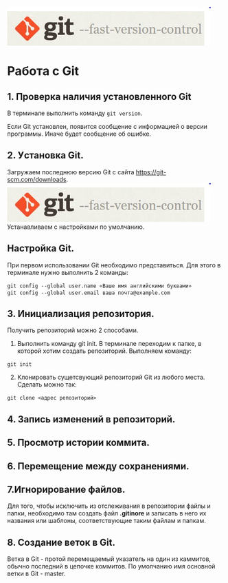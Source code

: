 ![logo](git_image.JPG)
# Работа с Git
## 1. Проверка наличия установленного Git
В терминале выполнить команду `git version`.

Если Git установлен, появится сообщение с информацией о версии программы. Иначе будет сообщение об ошибке.

## 2. Уcтановка Git.
Загружаем последнюю версию Git с сайта https://git-scm.com/downloads.
![](git_image.JPG)
Устанавливаем с настройками по умолчанию.

## Настройка Git.
При первом использовании Git необходимо представиться. Для этого в терминале нужно выполнить 2 команды:
```
git config --global user.name «Ваше имя английскими буквами»
git config --global user.email ваша почта@example.com
```

## 3. Инициализация репозитория.

Получить репозиторий можно 2 способами.
1. Выполнить команду git init. В терминале переходим к папке, в которой хотим создать репозиторий. Выполняем команду:
```
git init
```
2. Клонировать сущетсвующий репозиторий Git из любого места. Сделать можно так:
```
git clone <адрес репозиторий>
```
## 4. Запись изменений в репозиторий.
## 5. Просмотр истории коммита.
## 6. Перемещение между сохранениями.
## 7.Игнорирование файлов.
Для того, чтобы исключить из отслеживания в репозитории файлы и папки, необходимо там создать файл **.gitinore** и записать в него их названия или шаблоны, соответствующие таким файлам и папкам.
## 8. Создание веток в Git.
Ветка в Git - протой перемещаемый указатель на один из каммитов, обычно последний в цепочке коммитов. По умолчанию имя основной ветки в Git - master.